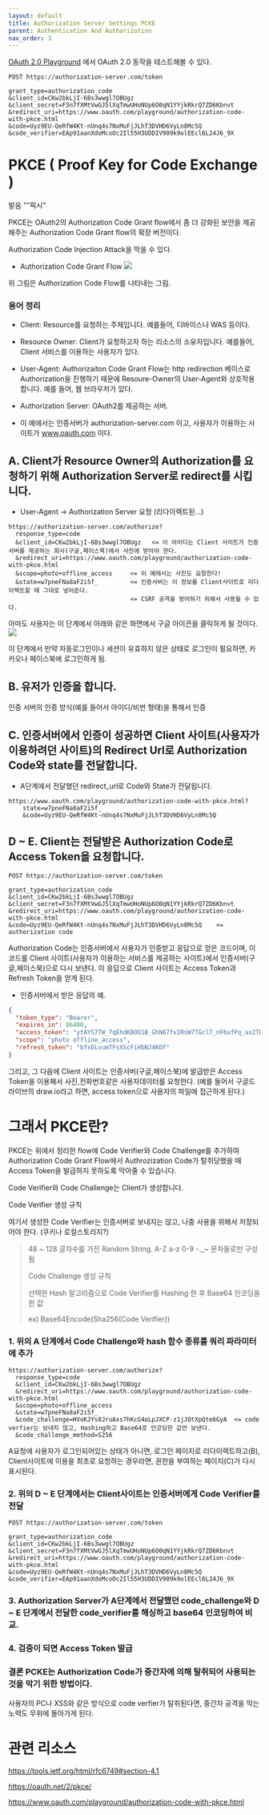 ```yaml
---
layout: default
title: Authorization Server Settings PCKE
parent: Authentication And Authorization
nav_order: 3
---
```


[OAuth 2.0 Playground](https://www.oauth.com/playground/) 에서 OAuth 2.0 동작을 테스트해볼 수 있다.

```
POST https://authorization-server.com/token

grant_type=authorization_code
&client_id=CKw2bkLjI-6Bs3wwgl7OBUgz
&client_secret=F3n7fXMtVwGJ5lXqTmwUHoNUp6O0qN1YYjkRkrQ7ZD6Kbnvt
&redirect_uri=https://www.oauth.com/playground/authorization-code-with-pkce.html
&code=Uyz9EU-QeRfW4Kt-nUnq4s7NxMuFjJLhT3DVHD6VyLn8Mc5Q
&code_verifier=EAp91aanXdoMcoOc2Il55H3UDDIV909k9olEEcl6L24J6_9X
```

# PKCE ( Proof Key for Code Exchange )

발음 ""픽시"

PKCE는 OAuth2의 Authorization Code Grant flow에서 좀 더 강화된 보안을 제공해주는 Authorization Code Grant flow의 확장 버전이다.

Authorization Code Injection Attack을 막을 수 있다.




 * Authorization Code Grant Flow
![](./doc/imgs/Authorization-Code-Flow-Diagram.png)

위 그림은 Authorization Code Flow를 나타내는 그림.

### 용어 정리
 * Client: Resource를 요청하는 주체입니다. 예를들어, 디바이스나 WAS 등이다.
 * Resource Owner: Client가 요청하고자 하는 리소스의 소유자입니다. 예를들어, Client 서비스를 이용하는 사용자가 있다.
 * User-Agent: Authorizaiton Code Grant Flow는 http redirection 베이스로 Authorization을 진행하기 때문에 Resoure-Owner의 User-Agent와 상호작용합니다. 예를 들어, 웹 브라우저가 있다.
 * Authorization Server: OAuth2를 제공하는 서버.

 * 이 예에서는 인증서버가 authorization-server.com 이고, 사용자가 이용하는 사이트가 www.oauth.com 이다.

## A. Client가 Resource Owner의 Authorization를 요청하기 위해 Authorization Server로 redirect를 시킵니다.

 * User-Agent -> Authorization Server 요청 (리다이렉트된...)
```
https://authorization-server.com/authorize?
  response_type=code
  &client_id=CKw2bkLjI-6Bs3wwgl7OBUgz   <= 이 아이디는 Client 사이트가 인증서버를 제공하는 회사(구글,페이스북)에서 사전에 받아야 한다.
  &redirect_uri=https://www.oauth.com/playground/authorization-code-with-pkce.html
  &scope=photo+offline_access     <= 이 예에서는 사진도 요청한다!
  &state=w7pneFNa8aF2i5f_         <= 인증서버는 이 정보를 Client사이트로 리다이렉트할 때 그대로 넣어준다.
                                  <= CSRF 공격을 방어하기 위해서 사용될 수 있다.
```

아마도 사용자는 이 단계에서 아래와 같은 화면에서 구글 아이콘을 클릭하게 될 것이다.
![](./doc/imgs/SNS-Login-Screen-1.png)

이 단계에서 만약 자동로그인이나 세션이 유효하지 않은 상태로 로그인이 필요하면, 카카오나 페이스북에 로그인하게 됨.


## B. 유저가 인증을 합니다.
인증 서버의 인증 방식(예를 들어서 아이디/비번 형태)을 통해서 인증

## C. 인증서버에서 인증이 성공하면 Client 사이트(사용자가 이용하려던 사이트)의 Redirect Url로 Authorization Code와 state를 전달합니다.

 * A단계에서 전달했던 redirect_url로 Code와 State가 전달됩니다.
```
https://www.oauth.com/playground/authorization-code-with-pkce.html?
	state=w7pneFNa8aF2i5f_
    &code=Uyz9EU-QeRfW4Kt-nUnq4s7NxMuFjJLhT3DVHD6VyLn8Mc5Q
```



## D ~ E. Client는 전달받은 Authorization Code로 Access Token을 요청합니다.

```
POST https://authorization-server.com/token

grant_type=authorization_code
&client_id=CKw2bkLjI-6Bs3wwgl7OBUgz
&client_secret=F3n7fXMtVwGJ5lXqTmwUHoNUp6O0qN1YYjkRkrQ7ZD6Kbnvt
&redirect_uri=https://www.oauth.com/playground/authorization-code-with-pkce.html
&code=Uyz9EU-QeRfW4Kt-nUnq4s7NxMuFjJLhT3DVHD6VyLn8Mc5Q    <= authorization code
```

Authorization Code는 인증서버에서 사용자가 인증받고 응답으로 얻은 코드이며, 이 코드를 Client 사이트(사용자가 이용하는 서비스를 제공하는 사이트)에서 인증서버(구글,페이스북)으로 다시 보낸다.
이 응답으로 Client 사이트는 Access Token과 Refresh Token을 얻게 된다.


 * 인증서버에서 받은 응답의 예.
```json
{
  "token_type": "Bearer",
  "expires_in": 86400,
  "access_token": "ytAYS7TW_7qEhdKBOO1B_GhN67fxIRsW7TGcl7_nF6xfPq_as2TDWgNYKOg4ZQfGGAsHOvfi",
  "scope": "photo offline_access",
  "refresh_token": "bfxELvumTFsXScFiHbNJ4KOf"
}
```

그리고, 그 다음에 Client 사이트는 인증서버(구글,페이스북)에 발급받은 Access Token을 이용해서 사진,전화번호같은 사용자데이터를 요청한다.
(예를 들어서 구글드라이브의 draw.io라고 하면, access token으로 사용자의 파일에 접근하게 된다.)



# 그래서 PKCE란?

PKCE는 위에서 정리한 flow에 Code Verifier와 Code Challenge를 추가하여 Authorization Code Grant Flow에서 Authrozization Code가 탈취당했을 때 Access Token을 발급하지 못하도록 막아줄 수 있습니다.

Code Verifier와 Code Challenge는 Client가 생성합니다.

Code Verifier 생성 규칙

여기서 생성한 Code Verifier는 인증서버로 보내지는 않고, 나중 사용을 위해서 저장되어야 한다. (쿠키나 로컬스토리지?)

>48 ~ 128 글자수를 가진 Random String.
>A-Z a-z 0-9 -._~ 문자들로만 구성됨
>
>Code Challenge 생성 규칙
>
>선택한 Hash 알고리즘으로 Code Verifier를 Hashing 한 후 Base64 인코딩을 한 값
>
>ex) Base64Encode(Sha256(Code Verifier))



### 1. 위의 A 단계에서 Code Challenge와 hash 함수 종류를 쿼리 파라미터에 추가
```
https://authorization-server.com/authorize?
  response_type=code
  &client_id=CKw2bkLjI-6Bs3wwgl7OBUgz
  &redirect_uri=https://www.oauth.com/playground/authorization-code-with-pkce.html
  &scope=photo+offline_access
  &state=w7pneFNa8aF2i5f_
  &code_challenge=HVoKJYs8JruAxs7hKcG4oLpJXCP-z1jJQtXpQte6GyA  <= code verfier는 보내지 않고, Hashing하고 Base64로 인코딩한 값만 보낸다.
  &code_challenge_method=S256
```

A요청에 사용자가 로그인되어있는 상태가 아니면, 로그인 페이지로 리다이렉트하고(B),
Client사이트에 이용을 최초로 요청하는 경우라면, 권한을 부여하는 페이지(C)가 다시 표시된다.


### 2. 위의 D ~ E 단계에서는 Client사이트는 인증서버에게 Code Verifier를 전달

```
POST https://authorization-server.com/token

grant_type=authorization_code
&client_id=CKw2bkLjI-6Bs3wwgl7OBUgz
&client_secret=F3n7fXMtVwGJ5lXqTmwUHoNUp6O0qN1YYjkRkrQ7ZD6Kbnvt
&redirect_uri=https://www.oauth.com/playground/authorization-code-with-pkce.html
&code=Uyz9EU-QeRfW4Kt-nUnq4s7NxMuFjJLhT3DVHD6VyLn8Mc5Q
&code_verifier=EAp91aanXdoMcoOc2Il55H3UDDIV909k9olEEcl6L24J6_9X
```


### 3. Authorization Server가 A단계에서 전달했던 code_challenge와 D ~ E 단계에서 전달한 code_verifier를 해싱하고 base64 인코딩하여 비교.


### 4. 검증이 되면 Access Token 발급


### 결론 PCKE는 Authorization Code가 중간자에 의해 탈취되어 사용되는 것을 막기 위한 방법이다.

사용자의 PC나 XSS와 같은 방식으로 code verfier가 탈취된다면, 중간자 공격을 막는 노력도 무위에 돌아가게 된다.


# 관련 리소스

https://tools.ietf.org/html/rfc6749#section-4.1

https://oauth.net/2/pkce/

https://www.oauth.com/playground/authorization-code-with-pkce.html
